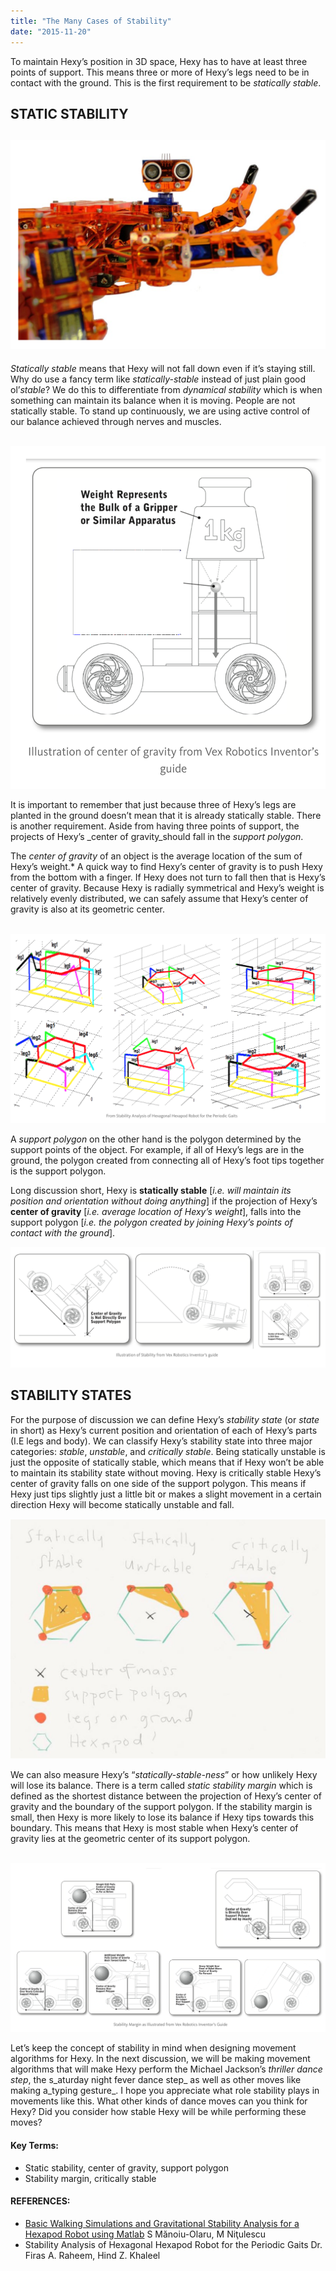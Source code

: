 ```yaml
---
title: "The Many Cases of Stability"
date: "2015-11-20"
---
```


To maintain Hexy’s position in 3D space, Hexy has to have at least three points of support. This means three or more of Hexy’s legs need to be in contact with the ground. This is the first requirement to be _statically stable_.

## STATIC STABILITY

## ![Screen Shot 2015-11-20 at 10.46.16 PM](images/screen-shot-2015-11-20-at-10-46-16-pm.png)

_Statically stable_ means that Hexy will not fall down even if it’s staying still. Why do use a fancy term like _statically-stable_ instead of just plain good ol’_stable_? We do this to differentiate from _dynamical stability_ which is when something can maintain its balance when it is moving. People are not statically stable. To stand up continuously, we are using active control of our balance achieved through nerves and muscles.

 ![Screen Shot 2015-11-20 at 11.10.24 PM.png](images/screen-shot-2015-11-20-at-11-10-24-pm.png)

It is important to remember that just because three of Hexy’s legs are planted in the ground doesn’t mean that it is already statically stable. There is another requirement. Aside from having three points of support, the projects of Hexy’s _center of gravity_should fall in the _support polygon_.

The _center of gravity_ of an object is the average location of the sum of Hexy’s weight.\* A quick way to find Hexy’s center of gravity is to push Hexy from the bottom with a finger. If Hexy does not turn to fall then that is Hexy’s center of gravity. Because Hexy is radially symmetrical and Hexy’s weight is relatively evenly distributed, we can safely assume that Hexy’s center of gravity is also at its geometric center.

 ![Screen Shot 2015-11-20 at 11.10.45 PM](images/screen-shot-2015-11-20-at-11-10-45-pm1.png)

A _support polygon_ on the other hand is the polygon determined by the support points of the object. For example, if all of Hexy’s legs are in the ground, the polygon created from connecting all of Hexy’s foot tips together is the support polygon.

Long discussion short, Hexy is **statically stable** \[_i.e. will maintain its position and orientation without doing anything_\] if the projection of Hexy’s **center of gravity** \[_i.e. average location of Hexy’s weight_\], falls into the support polygon \[_i.e. the polygon created by joining Hexy’s points of contact with the ground_\].

![Screen Shot 2015-11-20 at 11.10.56 PM](images/screen-shot-2015-11-20-at-11-10-56-pm1.png)

## STABILITY STATES

For the purpose of discussion we can define Hexy’s _stability state_ (or _state_ in short) as Hexy’s current position and orientation of each of Hexy’s parts (I.E legs and body). We can classify Hexy’s stability state into three major categories: _stable_, _unstable_, and _critically stable_. Being statically unstable is just the opposite of statically stable, which means that if Hexy won’t be able to maintain its stability state without moving. Hexy is critically stable Hexy’s center of gravity falls on one side of the support polygon. This means if Hexy just tips slightly just a little bit or makes a slight movement in a certain direction Hexy will become statically unstable and fall.

![Screen Shot 2015-11-20 at 11.11.06 PM](images/screen-shot-2015-11-20-at-11-11-06-pm1.png)

We can also measure Hexy’s “_statically-stable-ness_” or how unlikely Hexy will lose its balance. There is a term called _static_ _stability margin_ which is defined as the shortest distance between the projection of Hexy’s center of gravity and the boundary of the support polygon. If the stability margin is small, then Hexy is more likely to lose its balance if Hexy tips towards this boundary. This means that Hexy is most stable when Hexy’s center of gravity lies at the geometric center of its support polygon.

 ![Screen Shot 2015-11-20 at 11.11.15 PM](images/screen-shot-2015-11-20-at-11-11-15-pm.png)

Let’s keep the concept of stability in mind when designing movement algorithms for Hexy. In the next discussion, we will be making movement algorithms that will make Hexy perform the Michael Jackson’s _thriller dance step_, the s_aturday night fever dance step_ as well as other moves like making a_typing gesture_. I hope you appreciate what role stability plays in movements like this. What other kinds of dance moves can you think for Hexy? Did you consider how stable Hexy will be while performing these moves?

#### Key Terms:

- Static stability, center of gravity, support polygon
- Stability margin, critically stable

#### REFERENCES:

- [Basic Walking Simulations and Gravitational Stability Analysis for a Hexapod Robot using Matlab](https://scholar.google.com/citations?view_op=view_citation&hl=en&user=oM5wRAcAAAAJ&citation_for_view=oM5wRAcAAAAJ:dhFuZR0502QC) S Mănoiu-Olaru, M Niţulescu
- Stability Analysis of Hexagonal Hexapod Robot for the Periodic Gaits Dr. Firas A. Raheem, Hind Z. Khaleel
